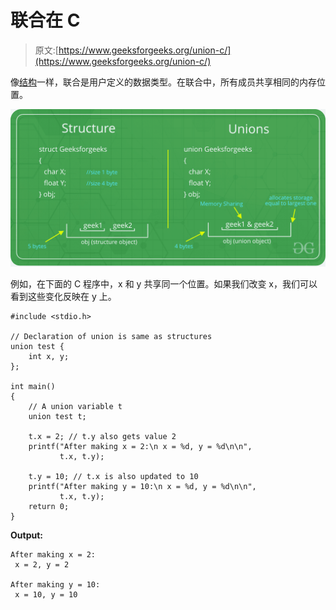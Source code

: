 # 联合在 C

> 原文:[https://www.geeksforgeeks.org/union-c/](https://www.geeksforgeeks.org/union-c/)

像[结构](https://www.geeksforgeeks.org/structures-c/)一样，联合是用户定义的数据类型。在联合中，所有成员共享相同的内存位置。

![](img/c61042254b95a798bbd5f6073f8b3a5f.png)

例如，在下面的 C 程序中，x 和 y 共享同一个位置。如果我们改变 x，我们可以看到这些变化反映在 y 上。

```
#include <stdio.h>

// Declaration of union is same as structures
union test {
    int x, y;
};

int main()
{
    // A union variable t
    union test t;

    t.x = 2; // t.y also gets value 2
    printf("After making x = 2:\n x = %d, y = %d\n\n",
           t.x, t.y);

    t.y = 10; // t.x is also updated to 10
    printf("After making y = 10:\n x = %d, y = %d\n\n",
           t.x, t.y);
    return 0;
}
```

**Output:**

```
After making x = 2:
 x = 2, y = 2

After making y = 10:
 x = 10, y = 10

```